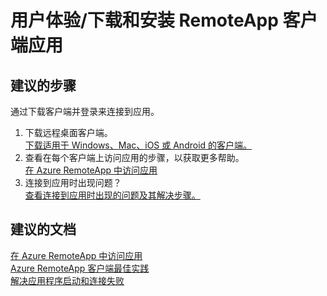 <properties
    pageTitle="user experience/downloading and installing the remoteapp client app"
    description="用户体验/下载和安装 RemoteApp 客户端应用"
    service="microsoft.remoteapp"
    resource=""
    authors="aashu"
    displayOrder=""
    selfHelpType="generic"
    supportTopicIds="32373142"
    resourceTags=""
    productPesIds="15540"
    cloudEnvironments="public"
/>


# 用户体验/下载和安装 RemoteApp 客户端应用

## **建议的步骤**
通过下载客户端并登录来连接到应用。

1. 下载远程桌面客户端。<br>
[下载适用于 Windows、Mac、iOS 或 Android 的客户端。](https://www.remoteapp.windowsazure.com/ClientDownload/AllClients.aspx)
2. 查看在每个客户端上访问应用的步骤，以获取更多帮助。<br>
[在 Azure RemoteApp 中访问应用](https://azure.microsoft.com/documentation/articles/remoteapp-clients/)
3. 连接到应用时出现问题？<br>
[查看连接到应用时出现的问题及其解决步骤。](https://azure.microsoft.com/documentation/articles/remoteapp-apptrouble/)

## **建议的文档**
[在 Azure RemoteApp 中访问应用](https://azure.microsoft.com/documentation/articles/remoteapp-clients/)<br>
[Azure RemoteApp 客户端最佳实践](https://azure.microsoft.com/documentation/articles/remoteapp-clientbestpractices/)<br>
[解决应用程序启动和连接失败](https://azure.microsoft.com/documentation/articles/remoteapp-apptrouble/)



<!--HONumber=Jul16_HO4-->


